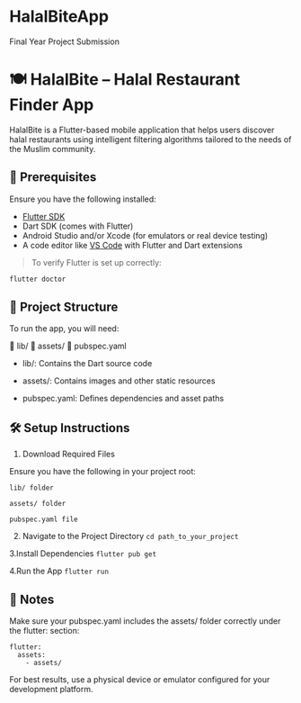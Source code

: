 # HalalBiteApp
Final Year Project Submission
# 🍽️ HalalBite – Halal Restaurant Finder App

HalalBite is a Flutter-based mobile application that helps users discover halal restaurants using intelligent filtering algorithms tailored to the needs of the Muslim community.

## 🚀 Prerequisites

Ensure you have the following installed:

- [Flutter SDK](https://flutter.dev/docs/get-started/install)
- Dart SDK (comes with Flutter)
- Android Studio and/or Xcode (for emulators or real device testing)
- A code editor like [VS Code](https://code.visualstudio.com/) with Flutter and Dart extensions

> To verify Flutter is set up correctly:
```bash
flutter doctor
```

## 📁 Project Structure

To run the app, you will need:

📂 lib/
📂 assets/
📄 pubspec.yaml

- lib/: Contains the Dart source code

- assets/: Contains images and other static resources

- pubspec.yaml: Defines dependencies and asset paths

## 🛠️ Setup Instructions

1. Download Required Files

Ensure you have the following in your project root:
```
lib/ folder

assets/ folder

pubspec.yaml file
```
2. Navigate to the Project Directory
```cd path_to_your_project```

3.Install Dependencies
```flutter pub get```

4.Run the App
```flutter run```

## 📌 Notes
Make sure your pubspec.yaml includes the assets/ folder correctly under the flutter: section:
```
flutter:
  assets:
    - assets/
```
For best results, use a physical device or emulator configured for your development platform.


